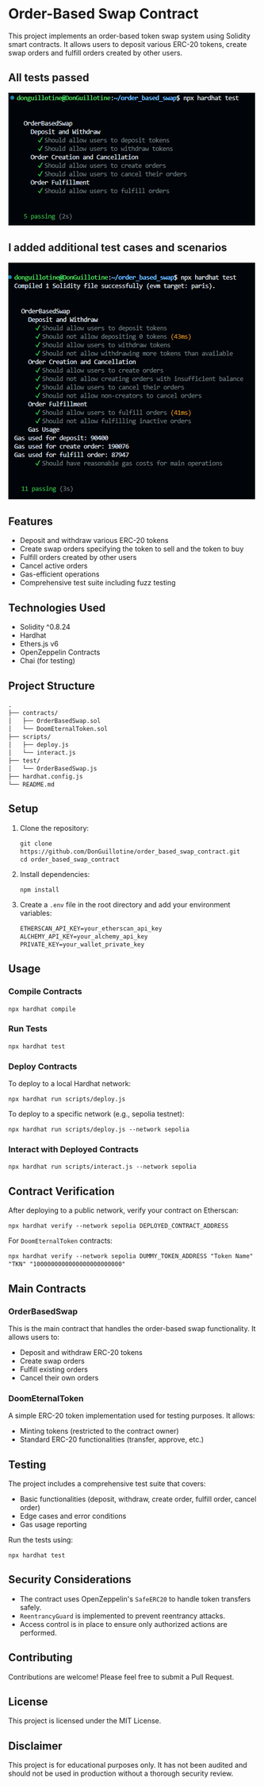 # Order-Based Swap Contract

This project implements an order-based token swap system using Solidity smart contracts. It allows users to deposit various ERC-20 tokens, create swap orders and fulfill orders created by other users.


## All tests passed

![alt text](image.png)

## I added additional test cases and scenarios

![alt text](image-1.png)

## Features

- Deposit and withdraw various ERC-20 tokens
- Create swap orders specifying the token to sell and the token to buy
- Fulfill orders created by other users
- Cancel active orders
- Gas-efficient operations
- Comprehensive test suite including fuzz testing

## Technologies Used

- Solidity ^0.8.24
- Hardhat
- Ethers.js v6
- OpenZeppelin Contracts
- Chai (for testing)

## Project Structure

```
.
├── contracts/
│   ├── OrderBasedSwap.sol
│   └── DoomEternalToken.sol
├── scripts/
│   ├── deploy.js
│   └── interact.js
├── test/
│   └── OrderBasedSwap.js
├── hardhat.config.js
└── README.md
```

## Setup

1. Clone the repository:
   ```
   git clone https://github.com/DonGuillotine/order_based_swap_contract.git
   cd order_based_swap_contract
   ```

2. Install dependencies:
   ```
   npm install
   ```

3. Create a `.env` file in the root directory and add your environment variables:
   ```
   ETHERSCAN_API_KEY=your_etherscan_api_key
   ALCHEMY_API_KEY=your_alchemy_api_key
   PRIVATE_KEY=your_wallet_private_key
   ```

## Usage

### Compile Contracts

```
npx hardhat compile
```

### Run Tests

```
npx hardhat test
```

### Deploy Contracts

To deploy to a local Hardhat network:

```
npx hardhat run scripts/deploy.js
```

To deploy to a specific network (e.g., sepolia testnet):

```
npx hardhat run scripts/deploy.js --network sepolia
```

### Interact with Deployed Contracts

```
npx hardhat run scripts/interact.js --network sepolia
```

## Contract Verification

After deploying to a public network, verify your contract on Etherscan:

```
npx hardhat verify --network sepolia DEPLOYED_CONTRACT_ADDRESS
```

For `DoomEternalToken` contracts:

```
npx hardhat verify --network sepolia DUMMY_TOKEN_ADDRESS "Token Name" "TKN" "1000000000000000000000000"
```

## Main Contracts

### OrderBasedSwap

This is the main contract that handles the order-based swap functionality. It allows users to:

- Deposit and withdraw ERC-20 tokens
- Create swap orders
- Fulfill existing orders
- Cancel their own orders

### DoomEternalToken

A simple ERC-20 token implementation used for testing purposes. It allows:

- Minting tokens (restricted to the contract owner)
- Standard ERC-20 functionalities (transfer, approve, etc.)

## Testing

The project includes a comprehensive test suite that covers:

- Basic functionalities (deposit, withdraw, create order, fulfill order, cancel order)
- Edge cases and error conditions
- Gas usage reporting

Run the tests using:

```
npx hardhat test
```

## Security Considerations

- The contract uses OpenZeppelin's `SafeERC20` to handle token transfers safely.
- `ReentrancyGuard` is implemented to prevent reentrancy attacks.
- Access control is in place to ensure only authorized actions are performed.

## Contributing

Contributions are welcome! Please feel free to submit a Pull Request.

## License

This project is licensed under the MIT License.

## Disclaimer

This project is for educational purposes only. It has not been audited and should not be used in production without a thorough security review.
